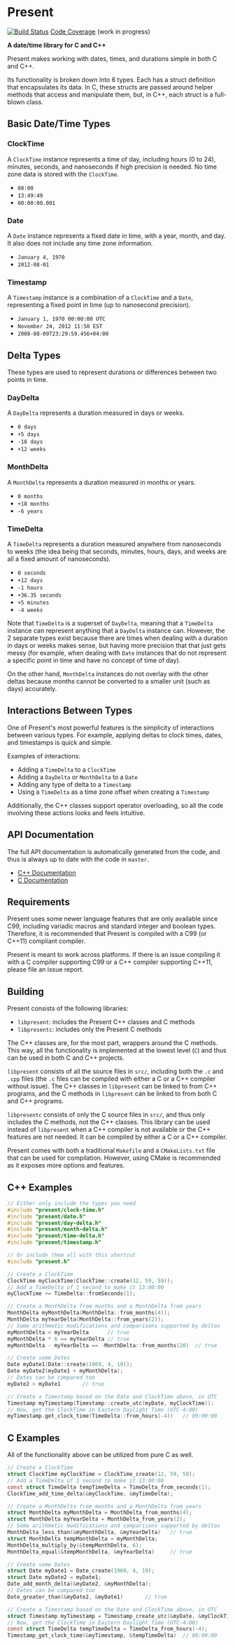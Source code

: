 # Present

[![Build Status](https://travis-ci.org/jhartz/present.svg?branch=master)](https://travis-ci.org/jhartz/present)
[Code Coverage](https://jhartz.github.io/present/coverage/src/index.html) (work in progress)

**A date/time library for C and C++**

Present makes working with dates, times, and durations simple in both C and
C++.

Its functionality is broken down into 6 types. Each has a struct definition
that encapsulates its data. In C, these structs are passed around helper
methods that access and manipulate them, but, in C++, each struct is a
full-blown class.

## Basic Date/Time Types

### ClockTime

A `ClockTime` instance represents a time of day, including hours (0 to 24),
minutes, seconds, and nanoseconds if high precision is needed. No time zone
data is stored with the `ClockTime`.

- `08:00`
- `13:49:49`
- `00:00:00.001`

### Date

A `Date` instance represents a fixed date in time, with a year, month, and day.
It also does not include any time zone information.

- `January 4, 1970`
- `2012-08-01`

### Timestamp

A `Timestamp` instance is a combination of a `ClockTime` and a `Date`,
representing a fixed point in time (up to nanosecond precision).

- `January 1, 1970 00:00:00 UTC`
- `November 24, 2012 11:50 EST`
- `2008-08-09T23:29:59.456+04:00`

## Delta Types

These types are used to represent durations or differences between two points
in time.

### DayDelta

A `DayDelta` represents a duration measured in days or weeks.

- `0 days`
- `+5 days`
- `-18 days`
- `+12 weeks`

### MonthDelta

A `MonthDelta` represents a duration measured in months or years.

- `0 months`
- `+18 months`
- `-6 years`

### TimeDelta

A `TimeDelta` represents a duration measured anywhere from nanoseconds to weeks
(the idea being that seconds, minutes, hours, days, and weeks are all a fixed
amount of nanoseconds).

- `0 seconds`
- `+12 days`
- `-1 hours`
- `+36.35 seconds`
- `+5 minutes`
- `-4 weeks`

Note that `TimeDelta` is a superset of `DayDelta`, meaning that a `TimeDelta`
instance can represent anything that a `DayDelta` instance can. However, the
2 separate types exist because there are times when dealing with a duration in
days or weeks makes sense, but having more precision that that just gets messy
(for example, when dealing with `Date` instances that do not represent a
specific point in time and have no concept of time of day).

On the other hand, `MonthDelta` instances do not overlay with the other deltas
because months cannot be converted to a smaller unit (such as days) accurately.

## Interactions Between Types

One of Present's most powerful features is the simplicity of interactions
between various types. For example, applying deltas to clock times, dates, and
timestamps is quick and simple.

Examples of interactions:

- Adding a `TimeDelta` to a `ClockTime`
- Adding a `DayDelta` or `MonthDelta` to a `Date`
- Adding any type of delta to a `Timestamp`
- Using a `TimeDelta` as a time zone offset when creating a `Timestamp`

Additionally, the C++ classes support operator overloading, so all the code
involving these actions looks and feels intuitive.

## API Documentation

The full API documentation is automatically generated from the code, and thus
is always up to date with the code in `master`.

- [C++ Documentation](https://jhartz.github.io/present/doc/html/annotated.html)
- [C Documentation](https://jhartz.github.io/present/doc/html/files.html)

## Requirements

Present uses some newer language features that are only available since C99,
including variadic macros and standard integer and boolean types. Therefore,
it is recommended that Present is compiled with a C99 (or C++11) compliant
compiler.

Present is meant to work across platforms. If there is an issue compiling it
with a C compiler supporting C99 or a C++ compiler supporting C++11, please
file an issue report.

## Building

Present consists of the following libraries:

- `libpresent`: includes the Present C++ classes and C methods
- `libpresentc`: includes only the Present C methods

The C++ classes are, for the most part, wrappers around the C methods. This
way, all the functionality is implemented at the lowest level (`C`) and thus
can be used in both C and C++ projects.

`libpresent` consists of all the source files in `src/`, including both the
`.c` and `.cpp` files (the `.c` files can be compiled with either a C or a C++
compiler without issue). The C++ classes in `libpresent` can be linked to from
C++ programs, and the C methods in `libpresent` can be linked to from both C
and C++ programs.

`libpresentc` consists of only the C source files in `src/`, and thus only
includes the C methods, not the C++ classes. This library can be used instead
of `libpresent` when a C++ compiler is not available or the C++ features are
not needed. It can be compiled by either a C or a C++ compiler.

Present comes with both a traditional `Makefile` and a `CMakeLists.txt` file
that can be used for compilation. However, using CMake is recommended as it
exposes more options and features.

## C++ Examples

```C++
// Either only include the types you need
#include "present/clock-time.h"
#include "present/date.h"
#include "present/day-delta.h"
#include "present/month-delta.h"
#include "present/time-delta.h"
#include "present/timestamp.h"

// Or include them all with this shortcut
#include "present.h"

// Create a ClockTime
ClockTime myClockTime(ClockTime::create(12, 59, 59));
// Add a TimeDelta of 1 second to make it 13:00:00
myClockTime += TimeDelta::fromSeconds(1);

// Create a MonthDelta from months and a MonthDelta from years
MonthDelta myMonthDelta(MonthDelta::from_months(4));
MonthDelta myYearDelta(MonthDelta::from_years(2));
// Some arithmetic modifications and comparisons supported by deltas
myMonthDelta < myYearDelta      // true
myMonthDelta * 6 == myYearDelta // true
myMonthDelta - myYearDelta == -MonthDelta::from_months(20)  // true

// Create some Dates
Date myDate1(Date::create(1969, 4, 19));
Date myDate2(myDate1 + myMonthDelta);
// Dates can be compared too
myDate2 > myDate1       // true

// Create a Timestamp based on the Date and ClockTime above, in UTC
Timestamp myTimestamp(Timestamp::create_utc(myDate, myClockTime));
// Now, get the ClockTime in Eastern Daylight Time (UTC-4:00)
myTimestamp.get_clock_time(TimeDelta::from_hours(-4))   // 09:00:00
```

## C Examples

All of the functionality above can be utilized from pure C as well.

```C
// Create a ClockTime
struct ClockTime myClockTime = ClockTime_create(12, 59, 59);
// Add a TimeDelta of 1 second to make it 13:00:00
const struct TimeDelta tempTimeDelta = TimeDelta_from_seconds(1);
ClockTime_add_time_delta(&myClockTime, &myTimeDelta);

// Create a MonthDelta from months and a MonthDelta from years
struct MonthDelta myMonthDelta = MonthDelta_from_months(4);
struct MonthDelta myYearDelta = MonthDelta_from_years(2);
// Some arithmetic modifications and comparisons supported by deltas
MonthDelta_less_than(&myMonthDelta, &myYearDelta)   // true
struct MonthDelta tempMonthDelta = myMonthDelta;
MonthDelta_multiply_by(&tempMonthDelta, 6);
MonthDelta_equal(&tempMonthDelta, &myYearDelta)     // true

// Create some Dates
struct Date myDate1 = Date_create(1969, 4, 19);
struct Date myDate2 = myDate1;
Date_add_month_delta(&myDate2, &myMonthDelta);
// Dates can be compared too
Date_greater_than(&myDate2, &myDate1)       // true

// Create a Timestamp based on the Date and ClockTime above, in UTC
struct Timestamp myTimestamp = Timestamp_create_utc(&myDate, &myClockTime);
// Now, get the ClockTime in Eastern Daylight Time (UTC-4:00)
const struct TimeDelta tempTimeDelta = TimeDelta_from_hours(-4);
Timestamp_get_clock_time(&myTimestamp, &tempTimeDelta)  // 09:00:00
```

